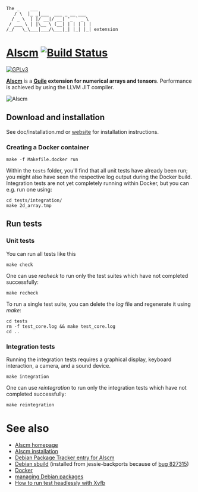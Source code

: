 ```
The _    ___
   / \  |_ _|___  ___ _ __ ___
  / _ \  | |/ __|/ __| '_ ` _ \
 / ___ \ | |\__ \ (__| | | | | |
/_/   \_\___|___/\___|_| |_| |_| extension
```

# [AIscm][1] [![Build Status](https://github.com/wedesoft/aiscm/actions/workflows/aiscm.yml/badge.svg)](https://github.com/wedesoft/aiscm/actions/workflows/aiscm.yml)

[![GPLv3](doc/gplv3.png)](https://www.gnu.org/copyleft/gpl.html)

[**AIscm**][1] is a **[Guile][2] extension for numerical arrays and tensors**.
Performance is achieved by using the LLVM JIT compiler.

![AIscm](doc/aiscm.gif "AIscm")

## Download and installation

See doc/installation.md or [website][1] for installation instructions.

### Creating a Docker container

```
make -f Makefile.docker run
```

Within the `tests` folder, you'll find that all unit tests have already been run; you might also have seen the
respective log output during the Docker build.
Integration tests are not yet completely running within Docker, but you can e.g. run one using:

```Shell
cd tests/integration/
make 2d_array.tmp
```

## Run tests

### Unit tests

You can run all tests like this

```Shell
make check
```

One can use *recheck* to run only the test suites which have not completed successfully:

```Shell
make recheck
```

To run a single test suite, you can delete the *log* file and regenerate it using *make*:

```Shell
cd tests
rm -f test_core.log && make test_core.log
cd ..
```

### Integration tests

Running the integration tests requires a graphical display, keyboard interaction, a camera, and a sound device.

```Shell
make integration
```

One can use *reintegration* to run only the integration tests which have not completed successfully:

```Shell
make reintegration
```

# See also

* [AIscm homepage][1]
* [AIscm installation][6]
* [Debian Package Tracker entry for AIscm][8]
* [Debian sbuild][3] (installed from jessie-backports because of [bug 827315][7])
* [Docker][4]
* [managing Debian packages][5]
* [How to run test headlessly with Xvfb][9]

[1]: http://wedesoft.github.io/aiscm/ "AIscm"
[2]: http://www.gnu.org/software/guile/ "Guile programming language"
[3]: https://wiki.debian.org/sbuild
[4]: https://www.docker.com/
[5]: https://www.debian.org/doc/manuals/developers-reference/ch05.en.html#newpackage
[6]: http://wedesoft.github.io/aiscm/installation.html "AIscm installation"
[7]: https://bugs.debian.org/cgi-bin/bugreport.cgi?bug=827315
[8]: https://tracker.debian.org/pkg/aiscm
[9]: http://elementalselenium.com/tips/38-headless
